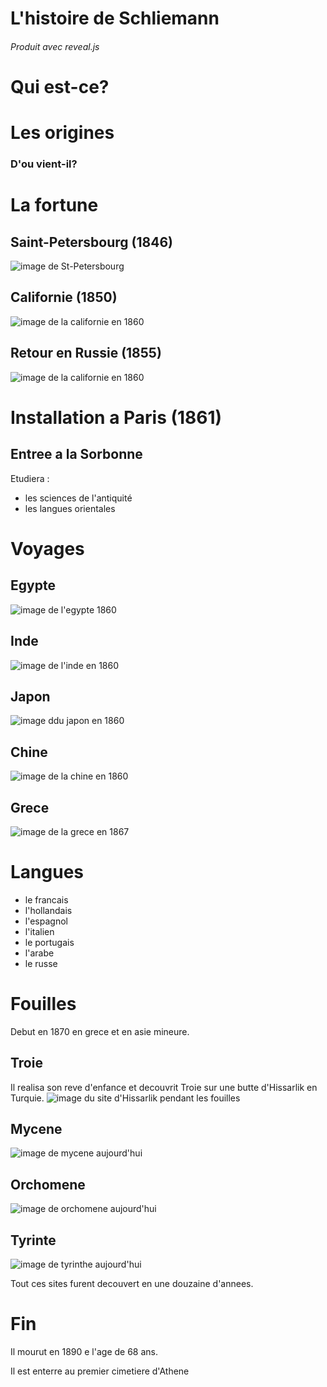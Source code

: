 # L'histoire de Schliemann

###### *Produit avec reveal.js*



# Qui est-ce?



# Les origines

### D'ou vient-il?



# La fortune
[//]: <> ( diaop 3 )


## Saint-Petersbourg (1846)
[//]: <> ( diaop 4 )
![image de St-Petersbourg](img/saint-petersbourg.jpg)


## Californie (1850)
[//]: <> ( diaop 5 )
![image de la californie en 1860](img/californie_1860.jpeg)


## Retour en Russie (1855)
[//]: <> ( diaop 6 )
![image de la californie en 1860](img/guerre_de_crimee_1850.jpg)



# Installation a Paris (1861)


## Entree a la Sorbonne

Etudiera : 
 - les sciences de l'antiquité
 - les langues orientales



# Voyages


## Egypte
![image de l'egypte 1860](img/egypte_1860.jpg)


## Inde
![image de l'inde en 1860](img/Inde_1860.jpeg)


## Japon
![image ddu japon en 1860](img/japon_1860.jpeg)


## Chine
![image de la chine en 1860](img/chine_1860.jpg)


## Grece
![image de la grece en 1867](img/grece_1870.jpeg)



# Langues

 - le francais
 - l'hollandais
 - l'espagnol
 - l'italien
 - le portugais
 - l'arabe
 - le russe



# Fouilles 

Debut en 1870 en grece et en asie mineure.


## Troie
Il realisa son reve d'enfance et decouvrit Troie sur une butte d'Hissarlik en Turquie.
![image du site d'Hissarlik pendant les fouilles](img/fouille_de_troie.jpg)


## Mycene
![image de mycene aujourd'hui](img/mycene_aujourdhui.jpeg)


## Orchomene
![image de orchomene aujourd'hui](img/orchomene_aujourdhui.jpeg)


## Tyrinte
![image de tyrinthe aujourd'hui](img/tyrinthe_aujourdhui.jpg)


Tout ces sites furent decouvert en une douzaine d'annees.



# Fin

Il mourut en 1890 e l'age de 68 ans.

Il est enterre au premier cimetiere d'Athene